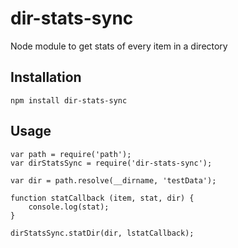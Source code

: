 # dir-stats-sync

Node module to get stats of every item in a directory

## Installation

```
npm install dir-stats-sync
```

## Usage

```
var path = require('path');
var dirStatsSync = require('dir-stats-sync');

var dir = path.resolve(__dirname, 'testData');

function statCallback (item, stat, dir) {
    console.log(stat);
}

dirStatsSync.statDir(dir, lstatCallback);
```
